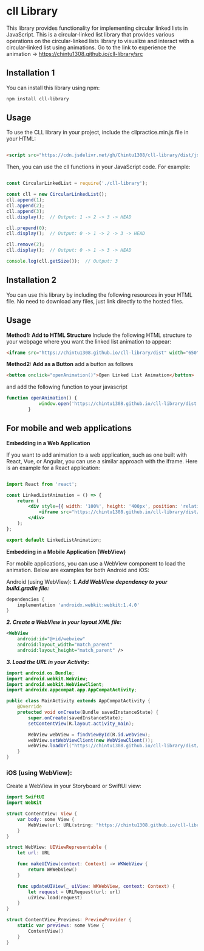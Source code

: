 # cll Library

This library provides functionality for implementing circular linked lists in JavaScript.
This is a circular-linked list library that provides various operations on the circular-linked lists library to visualize and interact with a circular-linked list using animations.
Go to the link to experience the animation ->  https://chintu1308.github.io/cll-library/src

## Installation 1

You can install this library using npm:

```bash
npm install cll-library
```
## Usage

To use the CLL library in your project, include the cllpractice.min.js file in your HTML:

```HTML

<script src="https://cdn.jsdelivr.net/gh/Chintu1308/cll-library/dist/js/cllpractice.min.js"></script>
```
Then, you can use the cll functions in your JavaScript code. For example:

```javascript

const CircularLinkedList = require('./cll-library');

const cll = new CircularLinkedList();
cll.append(1);
cll.append(2);
cll.append(3);
cll.display();  // Output: 1 -> 2 -> 3 -> HEAD

cll.prepend(0);
cll.display();  // Output: 0 -> 1 -> 2 -> 3 -> HEAD

cll.remove(2);
cll.display();  // Output: 0 -> 1 -> 3 -> HEAD

console.log(cll.getSize());  // Output: 3

```

## Installation 2

You can use this library by including the following resources in your HTML file. No need to download any files, just link directly to the hosted files.

## Usage

**Method1: Add to HTML Structure**
Include the following HTML structure to your webpage where you want the linked list animation to appear:

```HTML
<iframe src="https://chintu1308.github.io/cll-library/dist" width="650" height="400" frameborder="0"  allowfullscreen></iframe>
```
**Method2: Add as a Button**
add a button as follows
```HTML
<button onclick="openAnimation()">Open Linked List Animation</button>
```
and add the following function to your javascript
```javascript
function openAnimation() {
            window.open('https://chintu1308.github.io/cll-library/dist', '_blank', 'noopener,noreferrer');
        }
```
## For mobile and web applications

**Embedding in a Web Application**

If you want to add animation to a web application, such as one built with React, Vue, or Angular, you can use a similar approach with the iframe. Here is an example for a React application:

```jsx

import React from 'react';

const LinkedListAnimation = () => {
    return (
        <div style={{ width: '100%', height: '400px', position: 'relative' }}>
            <iframe src="https://chintu1308.github.io/cll-library/dist/index.html" style={{ width: '100%', height: '100%', border: 'none' }}></iframe>
        </div>
    );
};

export default LinkedListAnimation;
```
**Embedding in a Mobile Application (WebView)**

For mobile applications, you can use a WebView component to load the animation. Below are examples for both Android and iOS:

Android (using WebView):
***1. Add WebView dependency to your build.gradle file:***

```gradle
dependencies {
    implementation 'androidx.webkit:webkit:1.4.0'
}
```
***2. Create a WebView in your layout XML file:***
```XML
<WebView
    android:id="@+id/webview"
    android:layout_width="match_parent"
    android:layout_height="match_parent" />
```

***3. Load the URL in your Activity:***

```java
import android.os.Bundle;
import android.webkit.WebView;
import android.webkit.WebViewClient;
import androidx.appcompat.app.AppCompatActivity;

public class MainActivity extends AppCompatActivity {
    @Override
    protected void onCreate(Bundle savedInstanceState) {
        super.onCreate(savedInstanceState);
        setContentView(R.layout.activity_main);

        WebView webView = findViewById(R.id.webview);
        webView.setWebViewClient(new WebViewClient());
        webView.loadUrl("https://chintu1308.github.io/cll-library/dist/index.html");
    }
}
```
### iOS (using WebView):
Create a WebView in your Storyboard or SwiftUI view:
```swift
import SwiftUI
import WebKit

struct ContentView: View {
    var body: some View {
        WebView(url: URL(string: "https://chintu1308.github.io/cll-library/dist/index.html")!)
    }
}

struct WebView: UIViewRepresentable {
    let url: URL

    func makeUIView(context: Context) -> WKWebView {
        return WKWebView()
    }

    func updateUIView(_ uiView: WKWebView, context: Context) {
        let request = URLRequest(url: url)
        uiView.load(request)
    }
}

struct ContentView_Previews: PreviewProvider {
    static var previews: some View {
        ContentView()
    }
}
```
